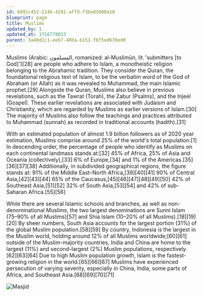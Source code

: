 ```yaml
---
id: 6891c452-1246-4201-affd-f3be85600a10
blueprint: page
title: Muslims
updated_by: 1
updated_at: 1716778033
parent: 3a40d1c1-eeb7-40da-b151-f6f5ed639ed0
---
```

Muslims (Arabic: المسلمون, romanized: al-Muslimūn, lit. 'submitters [to God]')[28] are people who adhere to Islam, a monotheistic religion belonging to the Abrahamic tradition. They consider the Quran, the foundational religious text of Islam, to be the verbatim word of the God of Abraham (or Allah) as it was revealed to Muhammad, the main Islamic prophet.[29] Alongside the Quran, Muslims also believe in previous revelations, such as the Tawrat (Torah), the Zabur (Psalms), and the Injeel (Gospel). These earlier revelations are associated with Judaism and Christianity, which are regarded by Muslims as earlier versions of Islam.[30] The majority of Muslims also follow the teachings and practices attributed to Muhammad (sunnah) as recorded in traditional accounts (hadith).[31]

With an estimated population of almost 1.9 billion followers as of 2020 year estimation, Muslims comprise around 25% of the world's total population.[1] In descending order, the percentage of people who identify as Muslims on each continental landmass stands at:[32] 45% of Africa, 25% of Asia and Oceania (collectively),[33] 6% of Europe,[34] and 1% of the Americas.[35][36][37][38] Additionally, in subdivided geographical regions, the figure stands at: 91% of the Middle East–North Africa,[39][40][41] 90% of Central Asia,[42][43][44] 65% of the Caucasus,[45][46][47][48][49][50] 42% of Southeast Asia,[51][52] 32% of South Asia,[53][54] and 42% of sub-Saharan Africa.[55][56]

While there are several Islamic schools and branches, as well as non-denominational Muslims, the two largest denominations are Sunni Islam (75–90% of all Muslims)[57] and Shia Islam (10–20% of all Muslims).[18][19][20] By sheer numbers, South Asia accounts for the largest portion (31%) of the global Muslim population.[58][59] By country, Indonesia is the largest in the Muslim world, holding around 12% of all Muslims worldwide;[60][61] outside of the Muslim-majority countries, India and China are home to the largest (11%) and second-largest (2%) Muslim populations, respectively.[62][63][64] Due to high Muslim population growth, Islam is the fastest-growing religion in the world.[65][66][67] Muslims have experienced persecution of varying severity, especially in China, India, some parts of Africa, and Southeast Asia.[68][69][70][71]

![Masjid ](https://images.hindustantimes.com/rf/image_size_640x362/HT/p1/2012/12/06/Incoming/Pictures/969386_Wallpaper2.jpg)